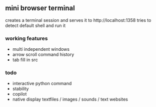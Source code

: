 ## mini browser terminal

creates a terminal session and serves it to http://localhost:1358
tries to detect default shell and run it

### working features

- multi independent windows
- arrow scroll command history
- tab fill in src

### todo

- interactive python command
- stability
- copilot
- native display textfiles / images / sounds / text websites